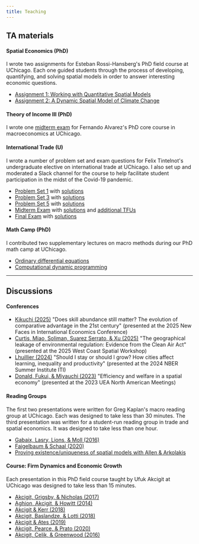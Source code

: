 ```yaml
---
title: Teaching
---
```


<!-- ## Courses -->

<!-- --- -->

## TA materials

#### Spatial Economics (PhD)

I wrote two assignments for Esteban Rossi-Hansberg's PhD field course at UChicago. Each one guided students through the process of developing, quantifying, and solving spatial models in order to answer interesting economic questions.

- [Assignment 1: Working with Quantitative Spatial Models](../files/e33550_ps1.pdf)
- [Assignment 2: A Dynamic Spatial Model of Climate Change](../files/e33550_ps2.pdf)

#### Theory of Income III (PhD)

I wrote one [midterm exam](../files/e33200_midterm2.pdf) for Fernando Alvarez's PhD core course in macroeconomics at UChicago.

#### International Trade (U)

I wrote a number of problem set and exam questions for Felix Tintelnot's undergraduate elective on international trade at UChicago. I also set up and moderated a Slack channel for the course to help facilitate student participation in the midst of the Covid-19 pandemic.

- [Problem Set 1](../files/winter2021_ps1.pdf) with [solutions](../files/winter2021_ps1_solutions.pdf)
- [Problem Set 3](../files/winter2021_ps3.pdf) with [solutions](../files/winter2021_ps3_solutions.pdf)
- [Problem Set 5](../files/winter2021_ps5.pdf) with [solutions](../files/winter2021_ps5_solutions.pdf)
- [Midterm Exam](../files/winter2021_midterm.pdf) with [solutions](../files/winter2021_midterm_solutions.pdf) and [additional TFUs](../files/winter2021_midtermTFU.pdf)
- [Final Exam](../files/winter2021_final1.pdf) with [solutions](../files/winter2021_final1_solutions.pdf)

#### Math Camp (PhD)

I contributed two supplementary lectures on macro methods during our PhD math camp at UChicago.

- [Ordinary differential equations](../files/session-ode.pdf)
- [Computational dynamic programming](../files/session-comp.pdf)

---

## Discussions

#### Conferences

- [Kikuchi (2025)](../files/discussion_NewFaces2025.pdf) "Does skill abundance still matter? The evolution of comparative advantage in the 21st century" (presented at the 2025 New Faces in International Economics Conference)
- [Curtis, Miao, Soliman, Suarez Serrato, & Xu (2025)](../files/discussion_WCSW2025.pdf) "The geographical leakage of environmental regulation: Evidence from the Clean Air
Act" (presented at the 2025 West Coast Spatial Workshop)
- [Lhuillier (2024)](../files/discussion_NBERSI2024.pdf) "Should I stay or should I grow? How cities affect learning, inequality and productivity" (presented at the 2024 NBER Summer Institute ITI)
- [Donald, Fukui, & Miyauchi (2023)](../files/discussion_UEA2023.pdf) "Efficiency and welfare in a spatial economy" (presented at the 2023 UEA North American Meetings)

#### Reading Groups

The first two presentations were written for Greg Kaplan's macro reading group at UChicago. Each was designed to take less than 30 minutes. The third presentation was written for a student-run reading group in trade and spatial economics. It was designed to take less than one hour.

- [Gabaix, Lasry, Lions, & Moll (2016)](../files/slides-gllm2016.pdf)
- [Fajgelbaum & Schaal (2020)](../files/slides-fs2020.pdf)
- [Proving existence/uniqueness of spatial models with Allen & Arkolakis](../files/slides-allenarkolakis.pdf)

#### Course: Firm Dynamics and Economic Growth

Each presentation in this PhD field course taught by Ufuk Akcigit at UChicago was designed to take less than 15 minutes.

- [Akcigit, Grigsby, & Nicholas (2017)](../files/slides-agn2017.pdf)
- [Aghion, Akcigit, & Howitt (2014)](../files/slides-aah2014.pdf)
- [Akcigit & Kerr (2018)](../files/slides-ak2018.pdf)
- [Akcigit, Baslandze, & Lotti (2018)](../files/slides-abl2018.pdf)
- [Akcigit & Ates (2019)](../files/slides-aa2019.pdf)
- [Akcigit, Pearce, & Prato (2020)](../files/slides-app2020.pdf)
- [Akcigit, Celik, & Greenwood (2016)](../files/slides-acg2016.pdf)
